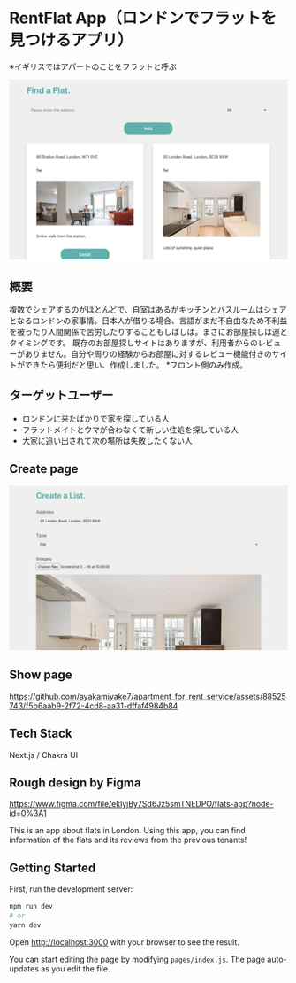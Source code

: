 # RentFlat App（ロンドンでフラットを見つけるアプリ）

※イギリスではアパートのことをフラットと呼ぶ

<img src="/src/images/top-page.png" alt="Find a Flat.">

## 概要

複数でシェアするのがほとんどで、自室はあるがキッチンとバスルームはシェアとなるロンドンの家事情。日本人が借りる場合、言語がまだ不自由なため不利益を被ったり人間関係で苦労したりすることもしばしば。まさにお部屋探しは運とタイミングです。
既存のお部屋探しサイトはありますが、利用者からのレビューがありません。自分や周りの経験からお部屋に対するレビュー機能付きのサイトができたら便利だと思い、作成しました。 \*フロント側のみ作成。

## ターゲットユーザー

- ロンドンに来たばかりで家を探している人
- フラットメイトとウマが合わなくて新しい住処を探している人
- 大家に追い出されて次の場所は失敗したくない人

## Create page

<img src="/src/images/create-page.png" alt="Create a List.">

## Show page

https://github.com/ayakamiyake7/apartment_for_rent_service/assets/88525743/f5b6aab9-2f72-4cd8-aa31-dffaf4984b84

## Tech Stack

Next.js / Chakra UI

## Rough design by Figma

https://www.figma.com/file/eklyjBy7Sd6Jz5smTNEDPO/flats-app?node-id=0%3A1

This is an app about flats in London. Using this app, you can find information of the flats and its reviews from the previous tenants!

## Getting Started

First, run the development server:

```bash
npm run dev
# or
yarn dev
```

Open [http://localhost:3000](http://localhost:3000) with your browser to see the result.

You can start editing the page by modifying `pages/index.js`. The page auto-updates as you edit the file.
